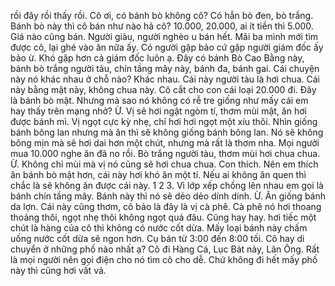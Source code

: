 rồi đây rồi thấy rồi. Cô ơi, có bánh bò không cô? Có hẳn bò đen, bò trắng. Bánh bò này thì cô bán như nào hả cô? 10.000, 20.000, ai ít tiền thì 5.000. Giá nào cũng bán. Người giàu, người nghèo u bán hết. Mãi ba mình mới tìm được cô, lại ghé vào ăn nữa ấy. Có người gặp bảo cứ gặp người giám đốc ấy bảo ừ. Khó gặp hơn cả giám đốc luôn ạ. Đây có bánh Bò Cao Bằng này, bánh bò trắng người tàu, chín tầng mây này, bánh đa, bánh gai. Cái chuyện này nó khác nhau ở chỗ nào? Khác nhau. Cái này người tàu là hơi chua. Cái này bằng mật này, không chua này. Cô cắt cho con cái loại 20.000 đi. Đây là bánh bò mật. Nhưng mà sao nó không có rễ tre giống như mấy cái em hay thấy trên mạng nhở? Ừ. Vị sẽ hơi ngật ngòm tí, thơm mùi mật, ăn hơi được bánh mì. Vị ngọt cực kỳ nhẹ, chỉ hơi hơi ngọt một xíu thôi. Nhìn giống bánh bông lan nhưng mà ăn thì sẽ không giống bánh bông lan. Nó sẽ không bông mịn mà sẽ hơi dai hơn một chút, nhưng mà rất là thơm nha. Mọi người mua 10.000 nghe ăn đã no rồi. Bò trắng người tàu, thơm mùi hơi chua chua. Ừ. Không chỉ mùi mà vị nó cũng sẽ hơi chua chua. Con thích. Nên em thích ăn bánh bò mật hơn, cái này hơi khó ăn một tí. Nếu ai không ăn quen thì chắc là sẽ không ăn được cái này. 1 2 3. Vì lớp xếp chồng lên nhau em gọi là bánh chín tầng mây. Bánh này thì nó sẽ dẻo dẻo dính dính. Ừ. Ăn giống bánh da lợn. Cái này cũng thơm, cô bảo là đây là vị cà phê. Cà phê nó hơi thoang thoảng thôi, ngọt nhẹ thôi không ngọt quá đâu. Cũng hay hay. hơi tiếc một chút là hàng của cô thì không có nước cốt dừa. Mấy loại bánh này chấm uống nước cốt dừa sẽ ngon hơn. Cụ bán từ 3:00 đến 8:00 tối. Cô hay di chuyển ở những phố nào nhất ạ? Cô đi Hàng Cá, Lục Bát này, Lãn Ông. Rất là mọi người nên gọi điện cho nó tìm cô cho dễ. Chứ không đi hết mấy phố này thì cũng hơi vất vả.